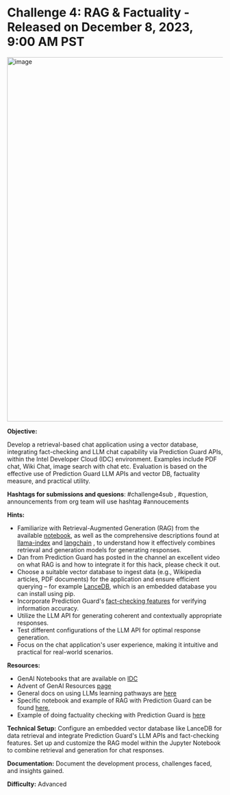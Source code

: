  # Challenge 4: RAG & Factuality - Released on December 8, 2023, 9:00 AM PST

 <img width="850" alt="image" src="https://github.com/adventofgenai/challenges/assets/786476/90b4d27f-b682-4af8-aaf1-af0ac5b5134d">


**Objective:**

Develop a retrieval-based chat application using a vector database, integrating fact-checking and LLM chat capability via Prediction Guard APIs, within the Intel Developer Cloud (IDC) environment. Examples include PDF chat, Wiki Chat, image search with chat etc. Evaluation is based on the effective use of Prediction Guard LLM APIs and vector DB, factuality measure, and practical utility.

**Hashtags for submissions and quesions**: #challenge4sub , #question, announcements from org team will use hashtag #annoucements

**Hints:**

- Familiarize with Retrieval-Augmented Generation (RAG) from the available [notebook](https://docs.predictionguard.com/usingllms/augmentation#retrieval-augmentated-generation-rag), as well as the comprehensive descriptions found at  [llama-index](https://docs.llamaindex.ai/en/latest/getting_started/concepts.html)  and [langchain](https://python.langchain.com/docs/use_cases/question_answering/) , to understand how it effectively combines retrieval and generation models for generating responses.
- Dan from Prediction Guard has posted in the channel an excellent video on what RAG is and how to integrate it for this hack, please check it out.
- Choose a suitable vector database to ingest data (e.g., Wikipedia articles, PDF documents) for the application and ensure efficient querying – for example [LanceDB](https://github.com/lancedb/lancedb), which is an embedded database you can install using pip.
- Incorporate Prediction Guard's [fact-checking features](https://docs.predictionguard.com/reference/factuality) for verifying information accuracy.
- Utilize the LLM API for generating coherent and contextually appropriate responses.
- Test different configurations of the LLM API for optimal response generation.
- Focus on the chat application's user experience, making it intuitive and practical for real-world scenarios.

**Resources:** 
- GenAI Notebooks that are available on [IDC](https://github.com/rahulunair/genAI)
- Advent of GenAI Resources [page](https://github.com/adventofgenai/resources)
- General docs on using LLMs learning pathways are [here](https://docs.predictionguard.com/usingllms)
- Specific notebook and example of RAG with Prediction Guard can be found [here](https://docs.predictionguard.com/usingllms/augmentation#retrieval-augmentated-generation-rag),
- Example of doing factuality checking with Prediction Guard is [here](https://docs.predictionguard.com/reference/factuality)

**Technical Setup:** Configure an embedded vector database like LanceDB for data retrieval and integrate Prediction Guard's LLM APIs and fact-checking features. Set up and customize the RAG model within the Jupyter Notebook to combine retrieval and generation for chat responses.

**Documentation:** Document the development process, challenges faced, and insights gained.

**Difficulty:** Advanced
